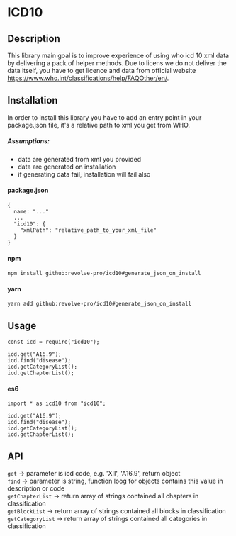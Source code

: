 # ICD10
## Description
This library main goal is to improve experience of using who icd 10 xml data by delivering a pack of helper methods. Due to licens we do not deliver the data itself, you have to get licence and data from official website https://www.who.int/classifications/help/FAQOther/en/.

## Installation
In order to install this library you have to add an entry point in your package.json file, it's a relative path to xml you get from WHO.
##### Assumptions:
- data are generated from xml you provided
- data are generated on installation
- if generating data fail, installation will fail also
#### package.json

```
{
  name: "..."
  ...
  "icd10": {
    "xmlPath": "relative_path_to_your_xml_file"
  }
}
```

#### npm
```
npm install github:revolve-pro/icd10#generate_json_on_install
```
#### yarn
```
yarn add github:revolve-pro/icd10#generate_json_on_install
```
## Usage
```
const icd = require("icd10");

icd.get("A16.9");
icd.find("disease");
icd.getCategoryList();
icd.getChapterList();

```
#### es6
```
import * as icd10 from "icd10";

icd.get("A16.9");
icd.find("disease");
icd.getCategoryList();
icd.getChapterList();
```
## API
`get` -> parameter is icd code, e.g. 'XII', 'A16.9', return object\
`find` -> parameter is string, function loog for objects contains this value in description or code\
`getChapterList` -> return array of strings contained all chapters in classification\
`getBlockList` -> return array of strings contained all blocks in classification\
`getCategoryList` -> return array of strings contained all categories in classification